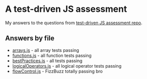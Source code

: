 # A test-driven JS assessment

My answers to the questions from [test-driven JS assessment repo](https://github.com/rmurphey/js-assessment).

## Answers by file

* [arrays.js](app/arrays.js) - all array tests passing
* [functions.js](app/functions.js) - all function tests passing
* [bestPractices.js](app/bestPractices.js) - all tests passing
* [logicalOperators.js](app/logicalOperators.js) - all logical operator tests passing
* [flowControl.js](app/flowControl.js) - FizzBuzz totally passing bro

